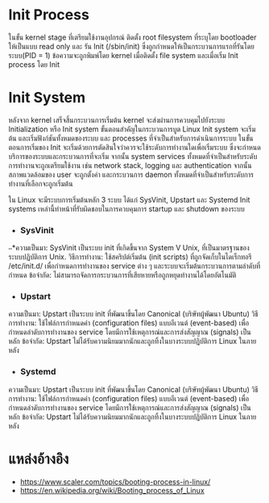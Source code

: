 # Init Process
ในขั้น kernel stage ที่เตรียมใช้งานอุปกรณ์ ติดตั้ง root filesystem ที่ระบุโดย bootloader ให้เป็นแบบ read only และ
รัน Init (/sbin/init) ซึ่งถูกกำหนดให้เป็นกระบวนการแรกที่รันโดยระบบ(PID = 1) ข้อความจะถูกพิมพ์โดย kernel เมื่อติดตั้ง
file system และเมื่อเริ่ม Init process โดย Init

# Init System
หลังจาก kernel เสร็จสิ้นกระบวนการเริ่มต้น kernel จะส่งผ่านการควบคุมไปยังระบบ Initialization หรือ Init system ขั้นตอนสำคัญในกระบวนการบูต Linux 
Init system จะเริ่มต้น และเริ่มฟังก์ชันทั้งหมดของระบบ และ processes ที่จำเป็นสำหรับการดำเนินการระบบ
ในขั้นตอนการเริ่มของ Init จะเริ่มด้วยการตัดสินใจว่าควรจะใช้ระดับการทำงานใดเพื่อเริ่มระบบ ซึ่งจะกำหนดบริการของระบบและกระบวนการที่จะเริ่ม 
จากนั้น system services ทั้งหมดที่จำเป็นสำหรับระดับการทำงานจะถูกเตรียมใช้งาน เช่น network stack, logging และ authentication
จากนั้นสภาพแวดล้อมของ user จะถูกตั้งค่า และกระบวนการ daemon ทั้งหมดที่จำเป็นสำหรับระดับการทำงานที่เลือกจะถูกเริ่มต้น

ใน Linux จะมีระบบการเริ่มต้นหลัก 3 ระบบ ได้แก่ SysVinit, Upstart และ Systemd 
Init systems เหล่านี้ทำหน้าที่รับผิดชอบในการควบคุมการ startup และ shutdown ของระบบ

* ### SysVinit
⋅⋅*ความเป็นมา: SysVinit เป็นระบบ init ที่เกิดขึ้นจาก System V Unix, ที่เป็นมาตรฐานของระบบปฏิบัติการ Unix.
วิธีการทำงาน: ใช้สคริปต์เริ่มต้น (init scripts) ที่ถูกจัดเก็บในไดเร็กทอรี /etc/init.d/ เพื่อกำหนดการทำงานของ service ต่าง ๆ และระบบจะเริ่มต้นกระบวนการตามลำดับที่กำหนด
ข้อจำกัด: ไม่สามารถจัดการกระบวนการที่เสียหายหรือถูกหยุดทำงานได้โดยอัตโนมัติ

* ### Upstart
ความเป็นมา: Upstart เป็นระบบ init ที่พัฒนาขึ้นโดย Canonical (บริษัทผู้พัฒนา Ubuntu)
วิธีการทำงาน: ใช้ไฟล์การกำหนดค่า (configuration files) แบบอีเวนต์ (event-based) เพื่อกำหนดลำดับการทำงานของ service โดยมีการใช้เหตุการณ์และการส่งสัญญาณ (signals) เป็นหลัก
ข้อจำกัด: Upstart ไม่ได้รับความนิยมมากนักและถูกทิ้งในบางระบบปฏิบัติการ Linux ในภายหลัง

* ### Systemd
ความเป็นมา: Upstart เป็นระบบ init ที่พัฒนาขึ้นโดย Canonical (บริษัทผู้พัฒนา Ubuntu)
วิธีการทำงาน: ใช้ไฟล์การกำหนดค่า (configuration files) แบบอีเวนต์ (event-based) เพื่อกำหนดลำดับการทำงานของ service โดยมีการใช้เหตุการณ์และการส่งสัญญาณ (signals) เป็นหลัก
ข้อจำกัด: Upstart ไม่ได้รับความนิยมมากนักและถูกทิ้งในบางระบบปฏิบัติการ Linux ในภายหลัง



# แหล่งอ้างอิง
- https://www.scaler.com/topics/booting-process-in-linux/
- https://en.wikipedia.org/wiki/Booting_process_of_Linux
